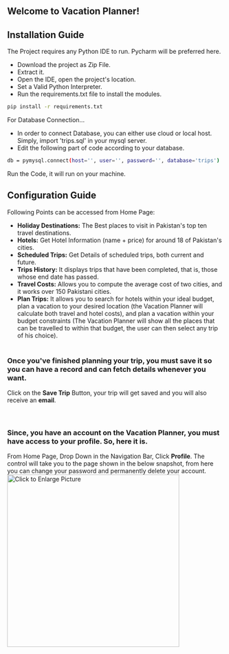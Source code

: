 
## Welcome to Vacation Planner!

## Installation Guide

The Project requires any Python IDE to run. Pycharm will be preferred here.

- Download the project as Zip File.
- Extract it.
- Open the IDE, open the project's location.
- Set a Valid Python Interpreter.
- Run the requirements.txt file to install the modules.
```sh
pip install -r requirements.txt
```

For Database Connection...

- In order to connect Database, you can either use cloud or local host. Simply, import 'trips.sql' in your mysql server.
- Edit the following part of code according to your database.
```sh
db = pymysql.connect(host='', user='', password='', database='trips')
```

Run the Code, it will run on your machine.
 

## Configuration Guide
 Following Points can be accessed from Home Page: 
- **Holiday Destinations:**
The Best places to visit in Pakistan's top ten travel destinations.
- **Hotels:**
Get Hotel Information (name + price) for around 18 of Pakistan's cities.
- **Scheduled Trips:**
Get Details of scheduled trips, both current and future.
- **Trips History:**
It displays trips that have been completed, that is, those whose end date has passed.
- **Travel Costs:**
Allows you to compute the average cost of two cities, and it works over 150 Pakistani cities.
- **Plan Trips:**
It allows you to search for hotels within your ideal budget, plan a vacation to your desired location (the Vacation Planner will calculate both travel and hotel costs), and plan a vacation within your budget constraints (The Vacation Planner will show all the places that can be travelled to within that budget, the user can then select any trip of his choice).
 <br><br>  
### Once you've finished planning your trip, you must save it so you can have a record and can fetch details whenever you want.
Click on the **Save Trip** Button, your trip will get saved and you will also receive an **email**.<br>
 <a></a>
 <br><br>
 
 ### Since, you have an account on the Vacation Planner, you must have access to your profile. So, here it is.
 From Home Page, Drop Down in the Navigation Bar, Click **Profile**. The control will take you to the page shown in the below snapshot, from here you can change your password and permanently delete your account.
 <br>
<a href="https://drive.google.com/uc?export=view&id=1YeY27xHW08ypStfstD7vTpN79KLVa2v4"><img src="https://drive.google.com/uc?export=view&id=1YeY27xHW08ypStfstD7vTpN79KLVa2v4" style="width: 400px; max-width: 100%; height: auto;" title="Click to Enlarge Picture" />
 <a></a> 





